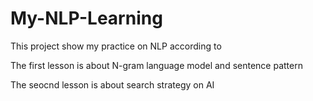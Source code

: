 # My-NLP-Learning
This project show my practice on NLP according to

The first lesson is about N-gram language model and sentence pattern

The seocnd lesson is about search strategy on AI
